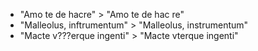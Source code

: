 * "Amo te de hacre" > "Amo te de hac re"
* "Malleolus, inftrumentum" > "Malleolus, instrumentum"
* "Macte v???erque ingenti" > "Macte vterque ingenti"

